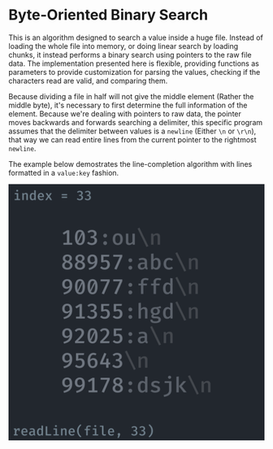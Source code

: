 # Byte-Oriented Binary Search

This is an algorithm designed to search a value inside a huge file. Instead of loading the whole file into memory, or doing linear search by loading chunks, it instead performs a binary search using pointers to the raw file data. The implementation presented here is flexible, providing functions as parameters to provide customization for parsing the values, checking if the characters read are valid, and comparing them.

Because dividing a file in half will not give the middle element (Rather the middle byte), it's necessary to first determine the full information of the element. Because we're dealing with pointers to raw data, the pointer moves backwards and forwards searching a delimiter, this specific program assumes that the delimiter between values is a `newline` (Either `\n` or `\r\n`), that way we can read entire lines from the current pointer to the rightmost `newline`.

The example below demostrates the line-completion algorithm with lines formatted in a `value:key` fashion.

![](./assets/completeLine.gif)
